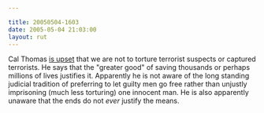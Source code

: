 ```yaml
---

title: 20050504-1603
date: 2005-05-04 21:03:00
layout: rut
---
```


<p> Cal Thomas <a href="http://www.townhall.com/columnists/calthomas/ct20050502.shtml">is
upset</a> that we are not to torture terrorist suspects or captured
terrorists.  He says that the "greater good" of saving thousands or
perhaps millions of lives justifies it.  Apparently he is not aware
of the long standing judicial tradition of preferring to let guilty
men go free rather than unjustly imprisoning (much less torturing)
one innocent man.  He is also apparently unaware that the ends do
not <em>ever</em> justify the means.</p>

